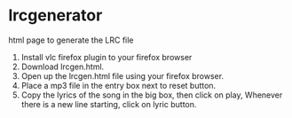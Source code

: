 # lrcgenerator
html page to generate the LRC file

1. Install vlc firefox plugin to your firefox browser
2. Download lrcgen.html.
3. Open up the lrcgen.html file using your firefox browser.
4. Place a mp3 file in the entry box next to reset button.
5. Copy the lyrics of the song in the big box, then click on play,
   Whenever there is a new line starting, click on lyric button.
   
